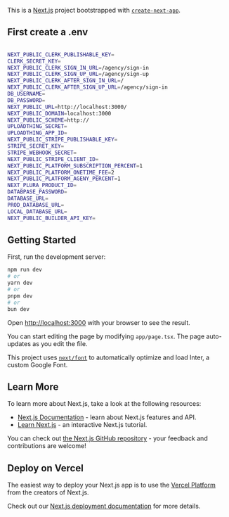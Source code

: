 This is a [Next.js](https://nextjs.org/) project bootstrapped with [`create-next-app`](https://github.com/vercel/next.js/tree/canary/packages/create-next-app).

## First create a .env

```bash

NEXT_PUBLIC_CLERK_PUBLISHABLE_KEY=
CLERK_SECRET_KEY=
NEXT_PUBLIC_CLERK_SIGN_IN_URL=/agency/sign-in
NEXT_PUBLIC_CLERK_SIGN_UP_URL=/agency/sign-up
NEXT_PUBLIC_CLERK_AFTER_SIGN_IN_URL=/
NEXT_PUBLIC_CLERK_AFTER_SIGN_UP_URL=/agency/sign-in
DB_USERNAME=
DB_PASSWORD=
NEXT_PUBLIC_URL=http://localhost:3000/
NEXT_PUBLIC_DOMAIN=localhost:3000
NEXT_PUBLIC_SCHEME=http://
UPLOADTHING_SECRET=
UPLOADTHING_APP_ID=
NEXT_PUBLIC_STRIPE_PUBLISHABLE_KEY=
STRIPE_SECRET_KEY=
STRIPE_WEBHOOK_SECRET=
NEXT_PUBLIC_STRIPE_CLIENT_ID=
NEXT_PUBLIC_PLATFORM_SUBSCRIPTION_PERCENT=1
NEXT_PUBLIC_PLATFORM_ONETIME_FEE=2
NEXT_PUBLIC_PLATFORM_AGENY_PERCENT=1
NEXT_PLURA_PRODUCT_ID=
DATABPASE_PASSWORD=
DATABASE_URL=
PROD_DATABASE_URL=
LOCAL_DATABASE_URL=
NEXT_PUBLIC_BUILDER_API_KEY=

```

## Getting Started

First, run the development server:

```bash
npm run dev
# or
yarn dev
# or
pnpm dev
# or
bun dev
```

Open [http://localhost:3000](http://localhost:3000) with your browser to see the result.

You can start editing the page by modifying `app/page.tsx`. The page auto-updates as you edit the file.

This project uses [`next/font`](https://nextjs.org/docs/basic-features/font-optimization) to automatically optimize and load Inter, a custom Google Font.

## Learn More

To learn more about Next.js, take a look at the following resources:

- [Next.js Documentation](https://nextjs.org/docs) - learn about Next.js features and API.
- [Learn Next.js](https://nextjs.org/learn) - an interactive Next.js tutorial.

You can check out [the Next.js GitHub repository](https://github.com/vercel/next.js/) - your feedback and contributions are welcome!

## Deploy on Vercel

The easiest way to deploy your Next.js app is to use the [Vercel Platform](https://vercel.com/new?utm_medium=default-template&filter=next.js&utm_source=create-next-app&utm_campaign=create-next-app-readme) from the creators of Next.js.

Check out our [Next.js deployment documentation](https://nextjs.org/docs/deployment) for more details.
